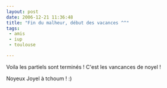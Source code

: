 ```yaml
---
layout: post
date: 2006-12-21 11:36:48
title: "Fin du malheur, début des vacances ^^"
tags:
 - amis
 - iup
 - toulouse

---
```


Voila les partiels sont terminés ! C'est les vancances de noyel !

Noyeux Joyel à tchoum ! :)
